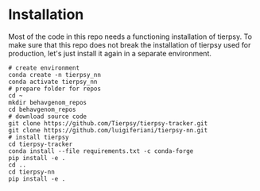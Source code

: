 # Installation

Most of the code in this repo needs a functioning installation of tierpsy.
To make sure that this repo does not break the installation of tierpsy used for production, let's just install it again in a separate environment.

    # create environment
    conda create -n tierpsy_nn
    conda activate tierpsy_nn
    # prepare folder for repos
    cd ~
    mkdir behavgenom_repos
    cd behavgenom_repos
    # download source code
    git clone https://github.com/Tierpsy/tierpsy-tracker.git
    git clone https://github.com/luigiferiani/tierpsy-nn.git
    # install tierpsy
    cd tierpsy-tracker
    conda install --file requirements.txt -c conda-forge
    pip install -e .
    cd ..
    cd tierpsy-nn
    pip install -e .
